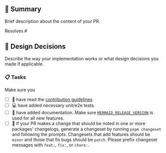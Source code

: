 ## :bookmark_tabs: Summary

Brief description about the content of your PR.

Resolves #<your issue id here>

## :straight_ruler: Design Decisions

Describe the way your implementation works or what design decisions you made if applicable.

### :clipboard: Tasks

Make sure you

- [ ] :book: have read the [contribution guidelines](https://mermaid.js.org/community/contributing.html)
- [ ] :computer: have added necessary unit/e2e tests.
- [ ] :notebook: have added documentation. Make sure [`MERMAID_RELEASE_VERSION`](https://mermaid.js.org/community/contributing.html#update-documentation) is used for all new features.
- [ ] :butterfly: If your PR makes a change that should be noted in one or more packages' changelogs, generate a changeset by running `pnpm changeset` and following the prompts. Changesets that add features should be `minor` and those that fix bugs should be `patch`. Please prefix changeset messages with `feat:`, `fix:`, or `chore:`.
